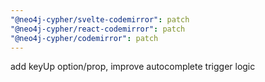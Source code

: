 ```yaml
---
"@neo4j-cypher/svelte-codemirror": patch
"@neo4j-cypher/react-codemirror": patch
"@neo4j-cypher/codemirror": patch
---
```


add keyUp option/prop, improve autocomplete trigger logic
